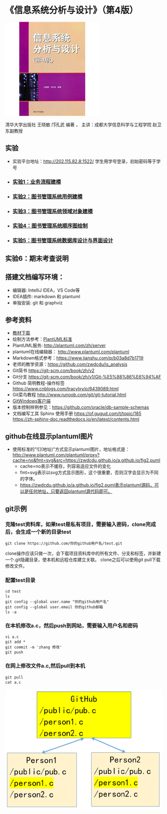 ﻿<!-- markdownlint-disable MD033-->
<!-- 禁止MD033类型的警告 https://www.npmjs.com/package/markdownlint -->

# 《信息系统分析与设计》（第4版）

![book](book.jpg)

清华大学出版社 王晓敏 邝孔武 编著 ， 主讲：成都大学信息科学与工程学院 赵卫东副教授

## 实验
- 实验平台地址：http://202.115.82.8:1522/  学生用学号登录，初始密码等于学号

- ### [实验1：业务流程建模](./test1.md)

- ### [实验2：图书管理系统用例建模](./test2.md)

- ### [实验3：图书管理系统领域对象建模](./test3.md)
    
- ### [实验4：图书管理系统顺序图绘制](./test4.md)
 
- ### [实验5：图书管理系统数据库设计与界面设计](./test5.md)

## 实验6：期末考查说明
        
## 搭建文档编写环境：
- 编辑器: IntelliJ IDEA，VS Code等
- IDEA插件: markdown 和 plantuml
- 单独安装: git 和 graphviz

## 参考资料
- [教材下载](./信息系统分析与设计(第4版).pdf)
- 绘制方法参考：[PlantUML标准](http://plantuml.com)
- PlantUML服务: http://plantuml.com/zh/server
- plantuml在线编辑器： http://www.plantuml.com/plantuml
- Markdown格式参考：https://www.jianshu.com/p/b03a8d7b1719
- 老师的教学资源：https://github.com/zwdcdu/is_analysis
- Git简书 https://git-scm.com/book/zh/v2
- Git分支 https://git-scm.com/book/zh/v1/Git-%E5%88%86%E6%94%AF
- Github 简明教程-操作标签 https://www.cnblogs.com/tracylxy/p/6439089.html
- Git菜鸟教程 http://www.runoob.com/git/git-tutorial.html
- [GitWindows客户端](./gitgfb_ttrar.rar)
- 版本控制样例参见：https://github.com/oracle/db-sample-schemas
- 文档编写工具 Sphinx 使用手册 https://of.gugud.com/t/topic/185 https://zh-sphinx-doc.readthedocs.io/en/latest/contents.html

## github在线显示plantuml图片
- 使用标准的"\!\[\](地址)"方式显示plantuml图片，地址格式是： http://www.plantuml.com/plantuml/proxy?cache=no&fmt=svg&src=https://zwdcdu.github.io/a.github.io/fig2.puml
    - cache=no表示不缓存，列容易适应文件的变化
    - fmt=svg表示以svg方式显示图形，这个很重要，否则汉字会显示为不同的字体。
    - https://zwdcdu.github.io/a.github.io/fig2.puml表示plantuml源码，可以是任何地址，只要返回plantuml源代码即可。

## git示例
### 克隆test资料库，如果test是私有项目，需要输入密码，clone完成后，会生成一个新的目录test
```
git clone https://github.com/你的github用户名/test.git
```
clone操作应该只做一次，会下载项目资料库中的所有文件、分支和标签，并新建一个.git隐藏目录，使本机和远程仓库建立关联。
clone之后可以使用git pull下载修改文件。

### 配置test目录
```
cd test
ls
git config --global user.name "你的github用户名"
git config --global user.email 你的github邮箱
ls -a
```

### 在本机修改a.c，然后push到网站，需要输入用户名和密码
```
vi a.c
git add *
git commit -m 'zhang 修改'
git push
```

### 在网上修改文件a.c,然后pull到本机
```
git pull
cat a.c
```

![book](./git_team.png)